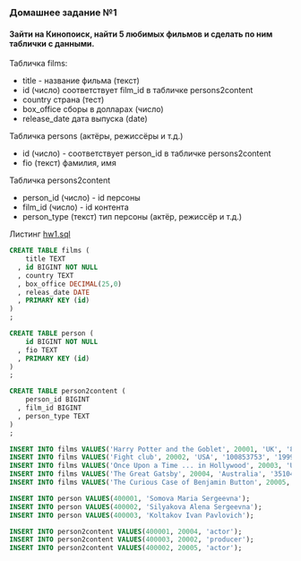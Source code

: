 ### Домашнее задание №1

#### Зайти на Кинопоиск, найти 5 любимых фильмов и сделать по ним таблички с данными.

Табличка films:
- title - название фильма (текст)
- id (число) соответствует film_id в табличке persons2content
- country страна (тест)
- box_office сборы в долларах (число)
- release_date дата выпуска (date)

Табличка persons (актёры, режиссёры и т.д.)
- id (число) - соответствует person_id в табличке persons2content
- fio (текст) фамилия, имя

Табличка persons2content
- person_id (число) - id персоны
- film_id (число) - id контента
- person_type (текст) тип персоны (актёр, режиссёр и т.д.)

Листинг [hw1.sql](https://github.com/marysom/MAI/blob/master/data_management/hw/1/hw1.sql)
```sql
CREATE TABLE films (
    title TEXT
  , id BIGINT NOT NULL
  , country TEXT
  , box_office DECIMAL(25,0)
  , releas_date DATE
  , PRIMARY KEY (id) 
) 
;

CREATE TABLE person (
    id BIGINT NOT NULL
  , fio TEXT
  , PRIMARY KEY (id)
)
;

CREATE TABLE person2content (
    person_id BIGINT
  , film_id BIGINT
  , person_type TEXT
)
;

INSERT INTO films VALUES('Harry Potter and the Goblet', 20001, 'UK', '896911785', '2005-11-06');
INSERT INTO films VALUES('Fight club', 20002, 'USA', '100853753', '1999-09-10');
INSERT INTO films VALUES('Once Upon a Time ... in Hollywood', 20003, 'USA', '58798986', '2019-05-21');
INSERT INTO films VALUES('The Great Gatsby', 20004, 'Australia', '351040415', '2013-05-01');
INSERT INTO films VALUES('The Curious Case of Benjamin Button', 20005, 'USA', '333932083', '2008-12-10');

INSERT INTO person VALUES(400001, 'Somova Maria Sergeevna');
INSERT INTO person VALUES(400002, 'Silyakova Alena Sergeevna');
INSERT INTO person VALUES(400003, 'Koltakov Ivan Pavlovich');

INSERT INTO person2content VALUES(400001, 20004, 'actor');
INSERT INTO person2content VALUES(400003, 20002, 'producer');
INSERT INTO person2content VALUES(400002, 20005, 'actor');
```
